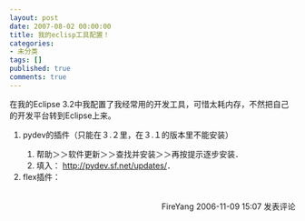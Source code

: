 ```yaml
---
layout: post
date: 2007-08-02 00:00:00
title: 我的eclisp工具配置！
categories:
- 未分类
tags: []
published: true
comments: true
---
```

<p><p dir="ltr" style="MARGIN-RIGHT: 0px">在我的Eclipse 3.2中我配置了我经常用的开发工具，可惜太耗内存，不然把自己的开发平台转到Eclipse上来。</p>
<ol>
    <li>pydev的插件（只能在３.２里，在３.１的版本里不能安装）</li>
    <ol>
        <li>帮助＞＞软件更新＞＞查找并安装＞＞再按提示逐步安装．</li>
        <li>填入： <a href="http://pydev.sf.net/updates/">http://pydev.sf.net/updates/</a>．</li>
    </ol>
    <li>flex插件：</li>
</ol>
<img src="http://www.cnblogs.com/FireYang/aggbug/555387.html" width="1" height="1" /><br /><br /><div align="right"><a style="text-decoration:none;" href="http://FireYang.cnblogs.com/" target="_blank">FireYang</a> 2006-11-09 15:07 <a href="http://www.cnblogs.com/FireYang/archive/2006/11/09/555387.html#Feedback" target="_blank" style="text-decoration:none;">发表评论</a></div></p>
